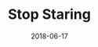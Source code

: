 ---
layout: art-post
title: Stop Staring
images:
  - public_id: portfolio/stop-staring-square
  - public_id: portfolio/button-stop-staring-photo
categories: [art, digital]
tags: [button, vector, color, graphic-design, text, trans]
date: 2018-06-17
---